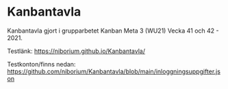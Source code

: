 # Kanbantavla
Kanbantavla gjort i grupparbetet Kanban Meta 3 (WU21) Vecka 41 och 42 - 2021.

Testlänk:
https://niborium.github.io/Kanbantavla/

Testkonton/finns nedan:
https://github.com/niborium/Kanbantavla/blob/main/inloggningsuppgifter.json
